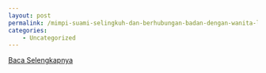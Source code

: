 ```yaml
---
layout: post
permalink: /mimpi-suami-selingkuh-dan-berhubungan-badan-dengan-wanita-lain/
categories:
    - Uncategorized
---
```


[Baca Selengkapnya](/07)